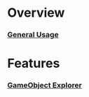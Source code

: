 # Overview
### [General Usage](https://github.com/ShinyHobo/BG3-Modders-Multitool/wiki/General-Usage)

# Features
### [GameObject Explorer](https://github.com/ShinyHobo/BG3-Modders-Multitool/wiki/GameObject-Explorer)